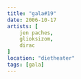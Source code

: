 ```yaml
---
title: "gala#19"
date: 2006-10-17
artists: [
    jen paches,
    glioksizom,
    dirac
]
location: "dietheater"
tags: [gala]
---
```

